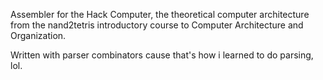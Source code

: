Assembler for the Hack Computer, the theoretical computer architecture from the nand2tetris introductory course to Computer Architecture and Organization.

Written with parser combinators cause that's how i learned to do parsing, lol.
